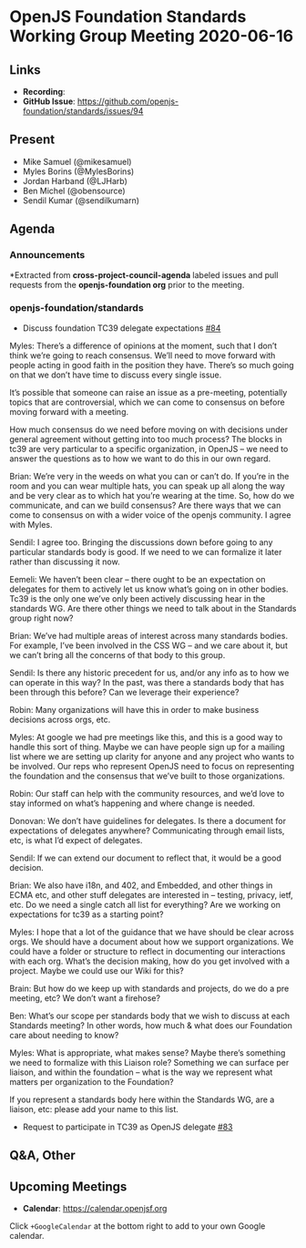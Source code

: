 # OpenJS Foundation Standards Working Group Meeting 2020-06-16

## Links

* **Recording**:
* **GitHub Issue**: https://github.com/openjs-foundation/standards/issues/94

## Present
* Mike Samuel (@mikesamuel)
* Myles Borins (@MylesBorins)
* Jordan Harband (@LJHarb)
* Ben Michel (@obensource)
* Sendil Kumar (@sendilkumarn)



## Agenda

### Announcements

*Extracted from **cross-project-council-agenda** labeled issues and pull requests from the **openjs-foundation org** prior to the meeting.

### openjs-foundation/standards

* Discuss foundation TC39 delegate expectations [#84](https://github.com/openjs-foundation/standards/issues/84)

Myles: There’s a difference of opinions at the moment, such that I don’t think we’re going to reach consensus. We’ll need to move forward with people acting in good faith in the position they have. There’s so much going on that we don’t have time to discuss every single issue.

It’s possible that someone can raise an issue as a pre-meeting, potentially topics that are controversial, which we can come to consensus on before moving forward with a meeting.

How much consensus do we need before moving on with decisions under general agreement without getting into too much process? The blocks in tc39 are very particular to a specific organization, in OpenJS – we need to answer the questions as to how we want to do this in our own regard.

Brian: We’re very in the weeds on what you can or can’t do. If you’re in the room and you can wear multiple hats, you can speak up all along the way and be very clear as to which hat you’re wearing at the time. So, how do we communicate, and can we build consensus? Are there ways that we can come to consensus on with a wider voice of the openjs community. I agree with Myles.

Sendil: I agree too. Bringing the discussions down before going to any particular standards body is good. If we need to we can formalize it later rather than discussing it now.

Eemeli: We haven’t been clear – there ought to be an expectation on delegates for them to actively let us know what’s going on in other bodies. Tc39 is the only one we’ve only been actively discussing hear in the standards WG. Are there other things we need to talk about in the Standards group right now?

Brian: We’ve had multiple areas of interest across many standards bodies. For example, I’ve been involved in the CSS WG – and we care about it, but we can’t bring all the concerns of that body to this group.

Sendil: Is there any historic precedent for us, and/or any info as to how we can operate in this way? In the past, was there a standards body that has been through this before? Can we leverage their experience? 

Robin: Many organizations will have this in order to make business decisions across orgs, etc.

Myles: At google we had pre meetings like this, and this is a good way to handle this sort of thing. Maybe we can have people sign up for a mailing list where we are setting up clarity for anyone and any project who wants to be involved. Our reps who represent OpenJS need to focus on representing the foundation and the consensus that we’ve built to those organizations.

Robin: Our staff can help with the community resources, and we’d love to stay informed on what’s happening and where change is needed.

Donovan: We don’t have guidelines for delegates. Is there a document for expectations of delegates anywhere? Communicating through email lists, etc, is what I’d expect of delegates.

Sendil: If we can extend our document to reflect that, it would be a good decision.

Brian: We also have i18n, and 402, and Embedded, and other things in ECMA etc, and other stuff delegates are interested in – testing, privacy, ietf, etc. Do we need a single catch all list for everything? Are we working on expectations for tc39 as a starting point?

Myles: I hope that a lot of the guidance that we have should be clear across orgs. We should have a document about how we support organizations. We could have a folder or structure to reflect in documenting our interactions with each org. What’s the decision making, how do you get involved with a project. Maybe we could use our Wiki for this?

Brain: But how do we keep up with standards and projects, do we do a pre meeting, etc? We don’t want a firehose?

Ben: What’s our scope per standards body that we wish to discuss at each Standards meeting? In other words, how much & what does our Foundation care about needing to know?

Myles: What is appropriate, what makes sense? Maybe there’s something we need to formalize with this Liaison role? Something we can surface per liaison, and within the foundation – what is the way we represent what matters per organization to the Foundation?

If you represent a standards body here within the Standards WG, are a liaison, etc: please add your name to this list.

* Request to participate in TC39 as OpenJS delegate [#83](https://github.com/openjs-foundation/standards/issues/83)

## Q&A, Other

## Upcoming Meetings

* **Calendar**: https://calendar.openjsf.org

Click `+GoogleCalendar` at the bottom right to add to your own Google calendar.


